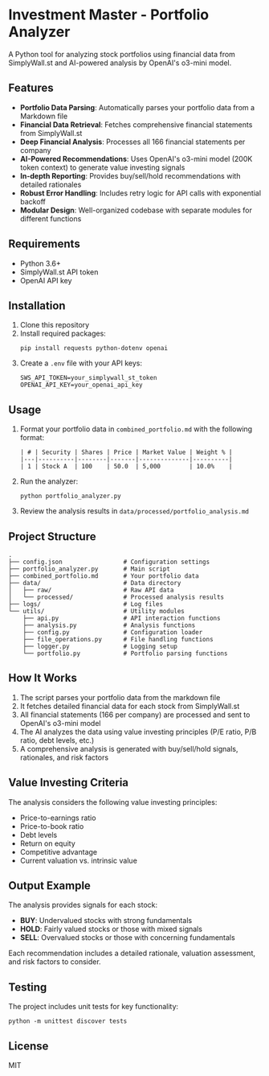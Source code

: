 # Investment Master - Portfolio Analyzer

A Python tool for analyzing stock portfolios using financial data from SimplyWall.st and AI-powered analysis by OpenAI's o3-mini model.

## Features

- **Portfolio Data Parsing**: Automatically parses your portfolio data from a Markdown file
- **Financial Data Retrieval**: Fetches comprehensive financial statements from SimplyWall.st
- **Deep Financial Analysis**: Processes all 166 financial statements per company
- **AI-Powered Recommendations**: Uses OpenAI's o3-mini model (200K token context) to generate value investing signals
- **In-depth Reporting**: Provides buy/sell/hold recommendations with detailed rationales
- **Robust Error Handling**: Includes retry logic for API calls with exponential backoff
- **Modular Design**: Well-organized codebase with separate modules for different functions

## Requirements

- Python 3.6+
- SimplyWall.st API token
- OpenAI API key

## Installation

1. Clone this repository
2. Install required packages:
   ```
   pip install requests python-dotenv openai
   ```
3. Create a `.env` file with your API keys:
   ```
   SWS_API_TOKEN=your_simplywall_st_token
   OPENAI_API_KEY=your_openai_api_key
   ```

## Usage

1. Format your portfolio data in `combined_portfolio.md` with the following format:
   ```
   | # | Security | Shares | Price | Market Value | Weight % |
   |---|----------|--------|-------|--------------|----------|
   | 1 | Stock A  | 100    | 50.0  | 5,000        | 10.0%    |
   ```

2. Run the analyzer:
   ```
   python portfolio_analyzer.py
   ```

3. Review the analysis results in `data/processed/portfolio_analysis.md`

## Project Structure

```
.
├── config.json                 # Configuration settings
├── portfolio_analyzer.py       # Main script
├── combined_portfolio.md       # Your portfolio data
├── data/                       # Data directory
│   ├── raw/                    # Raw API data
│   └── processed/              # Processed analysis results
├── logs/                       # Log files
└── utils/                      # Utility modules
    ├── api.py                  # API interaction functions
    ├── analysis.py             # Analysis functions
    ├── config.py               # Configuration loader
    ├── file_operations.py      # File handling functions
    ├── logger.py               # Logging setup
    └── portfolio.py            # Portfolio parsing functions
```

## How It Works

1. The script parses your portfolio data from the markdown file
2. It fetches detailed financial data for each stock from SimplyWall.st
3. All financial statements (166 per company) are processed and sent to OpenAI's o3-mini model
4. The AI analyzes the data using value investing principles (P/E ratio, P/B ratio, debt levels, etc.)
5. A comprehensive analysis is generated with buy/sell/hold signals, rationales, and risk factors

## Value Investing Criteria

The analysis considers the following value investing principles:
- Price-to-earnings ratio
- Price-to-book ratio
- Debt levels
- Return on equity
- Competitive advantage
- Current valuation vs. intrinsic value

## Output Example

The analysis provides signals for each stock:
- **BUY**: Undervalued stocks with strong fundamentals
- **HOLD**: Fairly valued stocks or those with mixed signals
- **SELL**: Overvalued stocks or those with concerning fundamentals

Each recommendation includes a detailed rationale, valuation assessment, and risk factors to consider.

## Testing

The project includes unit tests for key functionality:
```
python -m unittest discover tests
```

## License

MIT 